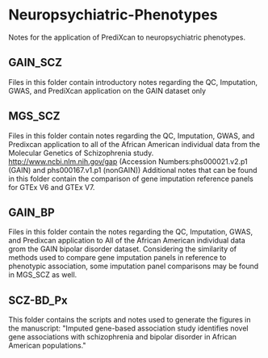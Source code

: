 # Neuropsychiatric-Phenotypes
Notes for the application of PrediXcan to neuropsychiatric phenotypes.
## GAIN_SCZ
Files in this folder contain introductory notes regarding the QC, Imputation, GWAS, and PrediXcan application on the GAIN dataset only
## MGS_SCZ
Files in this folder contain notes regarding the QC, Imputation, GWAS, and Predixcan application to all of the African American individual data from the Molecular Genetics of Schizophrenia study. http://www.ncbi.nlm.nih.gov/gap (Accession Numbers:phs000021.v2.p1 (GAIN) and phs000167.v1.p1 (nonGAIN))
Additional notes that can be found in this folder contain the comparison of gene imputation reference panels for GTEx V6 and GTEx V7.
## GAIN_BP
Files in this folder contain the notes regarding the QC, Imputation, GWAS, and Predixcan application to All of the African American individual data grom the GAIN bipolar disorder dataset.  Considering the similarity of methods used to compare gene imputation panels in reference to phenotypic association, some imputation panel comparisons may be found in MGS_SCZ as well.
## SCZ-BD_Px
This folder contains the scripts and notes used to generate the figures in the manuscript: "Imputed gene-based association study
identifies novel gene associations with schizophrenia and bipolar disorder in African American populations."
